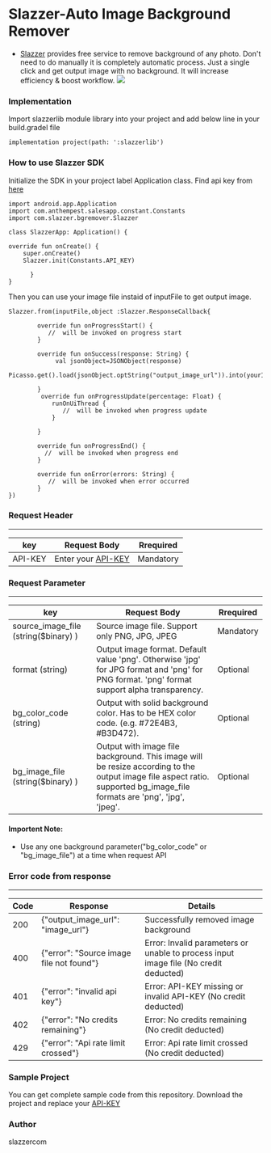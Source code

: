 # Slazzer-Auto Image Background Remover

* [Slazzer](https://slazzer.com/) provides free service to remove background of any photo. Don't need to do manually it is completely automatic process. Just a single click and get output image with no background. It will increase efficiency & boost workflow.
![](https://github.com/slazzercom/Slazzer-Automatic-Remove-Image-Background-Android/blob/master/screenshot/slazzer_automatic_background_removal_android_app.gif)

### Implementation
Import slazzerlib module library into your project and add below line in your build.gradel file

    implementation project(path: ':slazzerlib')

 ### How to use Slazzer SDK
Initialize the SDK in your project label Application class. Find api key from  [here](https://slazzer.com/api)

    import android.app.Application
    import com.anthempest.salesapp.constant.Constants
    import com.slazzer.bgremover.Slazzer

    class SlazzerApp: Application() {

    override fun onCreate() {
        super.onCreate()
        Slazzer.init(Constants.API_KEY)
        
          }
    }
Then you can use your image file instaid of inputFile to get output image.

    Slazzer.from(inputFile,object :Slazzer.ResponseCallback{
           
            override fun onProgressStart() {
               //  will be invoked on progress start 
            }
            
            override fun onSuccess(response: String) {
                 val jsonObject=JSONObject(response)
                Picasso.get().load(jsonObject.optString("output_image_url")).into(yourImageView)
            
            }
             override fun onProgressUpdate(percentage: Float) {
                runOnUiThread {
                   //  will be invoked when progress update 
                }

            }
            
            override fun onProgressEnd() {
              //  will be invoked when progress end 
            }
            
            override fun onError(errors: String) {
               //  will be invoked when error occurred
            }
    })
    
### Request Header

---
|key | Request Body   | Rrequired |
|---- | -----------  | --- |
|API-KEY | Enter your  [API-KEY](https://slazzer.com/api)  | Mandatory  | 

### Request Parameter

---
|key | Request Body   | Rrequired |
|---- | -----------  | --- |
|source_image_file (string($binary) ) | Source image file. Support only PNG, JPG, JPEG  | Mandatory  | 
|format (string) | Output image format. Default value 'png'. Otherwise 'jpg' for JPG format and 'png' for PNG format. 'png' format support alpha transparency.   |Optional | 
|bg_color_code (string) | Output with solid background color. Has to be HEX color code. (e.g. #72E4B3, #B3D472).   | Optional  |
|bg_image_file (string($binary) ) | Output with image file background. This image will be resize according to the output image file aspect ratio. supported bg_image_file formats are 'png', 'jpg', 'jpeg'.   | Optional |

#### Importent Note:
* Use any one background parameter("bg_color_code" or "bg_image_file") at a time when request API
### Error code from response

---
|Code | Response   | Details |
|---- | ----------  | --------- |
|200 | {"output_image_url": "image_url"}   | Successfully removed image background  | 
|400 | {"error": "Source image file not found"}   | Error: Invalid parameters or unable to process input image file (No credit deducted)  | 
|401 | {"error": "invalid api key"}   | Error: API-KEY missing or invalid API-KEY (No credit deducted)  |
|402 | {"error": "No credits remaining"}   | Error: No credits remaining (No credit deducted) |
|429 | {"error": "Api rate limit crossed"}   | Error: Api rate limit crossed (No credit deducted) |

### Sample Project
You can get complete sample code from this repository. Download the project and replace your [API-KEY](https://slazzer.com/api)

### Author
slazzercom
